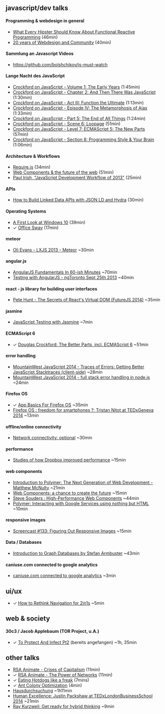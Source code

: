 javascript/dev talks
----------------------
#### Programming & webdesign in general
- [What Every Hipster Should Know About Functional Reactive Programming](http://www.infoq.com/presentations/game-functional-reactive-programming) (46min)
- [20 years of Webdesign and Community](http://alistapart.com/blog/post/jeffrey-zeldman-documentary) (40min)


#### Sammlung an Javascript Videos
- https://github.com/bolshchikov/js-must-watch

#### Lange Nacht des JavaScript
- [Crockford on JavaScript - Volume 1: The Early Years](https://www.youtube.com/watch?v=JxAXlJEmNMg) (1:45min)
- [Crockford on JavaScript - Chapter 2: And Then There Was JavaScript](https://www.youtube.com/watch?v=RO1Wnu-xKoY) (1:30min)
- [Crockford on JavaScript - Act III: Function the Ultimate](https://www.youtube.com/watch?v=ya4UHuXNygM) (1:13min)
- [Crockford on JavaScript - Episode IV: The Metamorphosis of Ajax](https://www.youtube.com/watch?v=Fv9qT9joc0M) (1:33min)
- [Crockford on JavaScript - Part 5: The End of All Things](https://www.youtube.com/watch?v=47Ceot8yqeI) (1:24min)
- [Crockford on JavaScript - Scene 6: Loopage](https://www.youtube.com/watch?v=QgwSUtYSUqA) (51min)
- [Crockford on JavaScript - Level 7: ECMAScript 5: The New Parts](https://www.youtube.com/watch?v=UTEqr0IlFKY) (57min)
- [Crockford on JavaScript - Section 8: Programming Style & Your Brain](https://www.youtube.com/watch?v=taaEzHI9xyY) (1:06min)

#### Architecture & Workflows
- [Require.js](https://www.youtube.com/watch?v=vWGuaZOTR4U) (34min)
- [Web Components & the future of the web](https://www.youtube.com/watch?v=Byux3Jfw5e8) (51min)
- [Paul Irish, "JavaScript Development Workflow of 2013"](https://www.youtube.com/watch?v=f7AU2Ozu8eo) (25min)

#### APIs
- [How to Build Linked Data APIs with JSON LD and Hydra](https://www.youtube.com/watch?v=fJCtaNRxg9M) (30min)

#### Operating Systems
- [A First Look at Windows 10](https://www.youtube.com/watch?v=NfveyXCsiA8&list=UUVGOyzms_XJNk_DHqrffXCw) (39min)
- &#10003; [Office Sway](https://www.youtube.com/watch?v=IUBTY25bDOQ) (17min)

#### meteor  
- [Oli Evans - LXJS 2013 - Meteor](https://www.youtube.com/watch?v=jFiLPpTKK-I&feature=youtu.be) ~30min  

#### angular.js  
- [AngularJS Fundamentals In 60-ish Minutes](https://www.youtube.com/watch?v=i9MHigUZKEM&feature=youtu.be) ~70min 
- [Testing with AngularJS - ngToronto Sept 25th 2013](https://www.youtube.com/watch?v=AKwqfHm-3ZQ&feature=youtu.be) ~40min 

#### react - js library for building user interfaces  
- [Pete Hunt - The Secrets of React's Virtual DOM (FutureJS 2014)](https://www.youtube.com/watch?v=-DX3vJiqxm4) ~35min 

#### jasmine  
- [JavaScript Testing with Jasmine](http://vimeo.com/71326996) ~7min 

#### ECMAScript 6  
- &#10003; [Douglas Crockford: The Better Parts, incl. ECMAScript 6](http://www.ustream.tv/recorded/46640057) ~51min  

#### error handling  
- [MountainWest JavaScript 2014 - Traces of Errors: Getting Better JavaScript Stacktraces (client-side)](https://www.youtube.com/watch?v=4Tys-VuBPgo) ~28min 
- [MountainWest JavaScript 2014 - full stack error handling in node.js](https://www.youtube.com/watch?v=p-2fzgfk9AA) ~24min

#### Firefox OS
- &#10003; [App Basics For Firefox OS](https://www.youtube.com/watch?v=NRRVQSLea34) ~35min
- [Firefox OS : freedom for smartphones ?: Tristan Nitot at TEDxGeneva 2014](https://www.youtube.com/watch?v=JeXP5Ks75LI&feature=youtu.be) ~13min

#### offline/online connectivity
- [Network connectivity: optional](http://vimeo.com/94347623) ~30min 

#### performance
- [Studies of how Dropbox improved performance](http://www.youtube.com/watch?v=3VvPiJ2TzXs&feature=youtu.be&desktop_uri=%2Fwatch%3Fv%3D3VvPiJ2TzXs%26feature%3Dyoutu.be&app=desktop) ~15min 

#### web components
- [Introduction to Polymer: The Next Generation of Web Development - Matthew McNulty](https://www.youtube.com/watch?v=8-Zq2KUN6jM) ~21min 
- [Web Components: a chance to create the future](https://www.youtube.com/watch?v=JUzjr1bIRUg) ~15min 
- [Steve Souders : High-Performance Web Components](https://www.youtube.com/watch?v=RaUNkqDIHr4&feature=youtu.be) ~44min 
- [Polymer: Interacting with Google Services using nothing but HTML](https://www.youtube.com/watch?v=eORqFaf_QzM) ~10min 

#### responsive images
- [Screencast #133: Figuring Out Responsive Images](http://vimeo.com/95506624) ~15min 

#### Data / Databases
- [Introduction to Graph Databases by Stefan Armbuster](https://www.youtube.com/watch?v=rpDt_915jU0) ~43min 

#### caniuse.com connected to google analytics
- [caniuse.com connected to google analytics](https://www.youtube.com/watch?v=k0IsEIIgfaI&feature=youtu.be) ~3min

ui/ux
---------------------- 

- &#10003; [How to Rethink Navigation for 2in1s](https://software.intel.com/en-us/videos/how-to-rethink-navigation-for-2in1s) ~5min  

web & society
---------------------- 

#### 30c3 / Jacob Applebaum (TOR Project, u.A.)
-  &#10003; [To Protect And Infect Pt2](http://media.ccc.de/browse/congress/2013/30C3_-_5713_-_en_-_saal_2_-_201312301130_-_to_protect_and_infect_part_2_-_jacob.html) (bereits angefangen) ~1h, 35min

other talks
---------------------- 
* [RSA Animate - Crises of Capitalism](https://www.youtube.com/watch?v=qOP2V_np2c0) (11min)
* &#10003; [RSA Animate - The Power of Networks](https://www.youtube.com/watch?v=nJmGrNdJ5Gw) (11min)
* &#10003; [Eating Hotdogs like a freak](https://www.youtube.com/watch?v=6Tq00PyPHP4&list=PLE50FC91A844EEC33) (7mins)
* &#10003; [Ant Colony Optimization](https://www.youtube.com/watch?v=SMc6UR5blS0) (4min)
* [Hausdurchsuchung](https://www.youtube.com/watch?v=6QN5pashwKk) ~1h11min
* [Human Excellence: Justin Packshaw at TEDxLondonBusinessSchool 2014](https://www.youtube.com/watch?v=VZuEHJUg9Yo&list=PLsRNoUx8w3rOHqEz_K3Sg3xwWOZgK1Cwt) ~21min
* [Ray Kurzweil: Get ready for hybrid thinking](https://www.youtube.com/watch?v=PVXQUItNEDQ) ~9min
